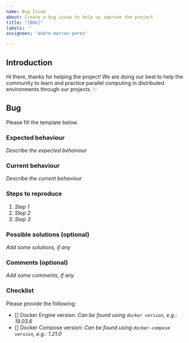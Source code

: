 ```yaml
---
name: Bug Issue
about: Create a bug issue to help us improve the project
title: "[BUG]"
labels: ''
assignees: 'andre-marcos-perez'

---
```


## Introduction

Hi there, thanks for helping the project! We are doing our best to help the community to learn and practice
parallel computing in distributed environments through our projects. :sparkles:

## Bug

Please fill the template below.

### Expected behaviour

*Describe the expected behaviour*

### Current behaviour

*Describe the current behaviour*

### Steps to reproduce

1. *Step 1*
2. *Step 2*
3. *Step 3*

### Possible solutions (optional)

*Add some solutions, if any*

### Comments (optional)

*Add some comments, if any*

### Checklist

Please provide the following:

- [] Docker Engine version: *Can be found using `docker version`, e.g.: 19.03.6*
- [] Docker Compose version: *Can be found using `docker-compose version`, e.g.: 1.21.0*
